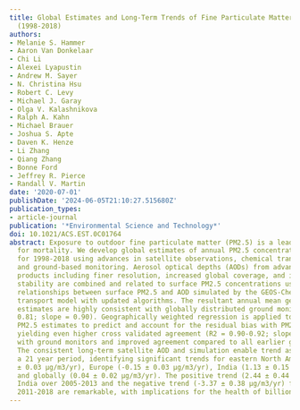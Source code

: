 ```yaml
---
title: Global Estimates and Long-Term Trends of Fine Particulate Matter Concentrations
  (1998-2018)
authors:
- Melanie S. Hammer
- Aaron Van Donkelaar
- Chi Li
- Alexei Lyapustin
- Andrew M. Sayer
- N. Christina Hsu
- Robert C. Levy
- Michael J. Garay
- Olga V. Kalashnikova
- Ralph A. Kahn
- Michael Brauer
- Joshua S. Apte
- Daven K. Henze
- Li Zhang
- Qiang Zhang
- Bonne Ford
- Jeffrey R. Pierce
- Randall V. Martin
date: '2020-07-01'
publishDate: '2024-06-05T21:10:27.515680Z'
publication_types:
- article-journal
publication: '*Environmental Science and Technology*'
doi: 10.1021/ACS.EST.0C01764
abstract: Exposure to outdoor fine particulate matter (PM2.5) is a leading risk factor
  for mortality. We develop global estimates of annual PM2.5 concentrations and trends
  for 1998-2018 using advances in satellite observations, chemical transport modeling,
  and ground-based monitoring. Aerosol optical depths (AODs) from advanced satellite
  products including finer resolution, increased global coverage, and improved long-term
  stability are combined and related to surface PM2.5 concentrations using geophysical
  relationships between surface PM2.5 and AOD simulated by the GEOS-Chem chemical
  transport model with updated algorithms. The resultant annual mean geophysical PM2.5
  estimates are highly consistent with globally distributed ground monitors (R2 =
  0.81; slope = 0.90). Geographically weighted regression is applied to the geophysical
  PM2.5 estimates to predict and account for the residual bias with PM2.5 monitors,
  yielding even higher cross validated agreement (R2 = 0.90-0.92; slope = 0.90-0.97)
  with ground monitors and improved agreement compared to all earlier global estimates.
  The consistent long-term satellite AOD and simulation enable trend assessment over
  a 21 year period, identifying significant trends for eastern North America (-0.28
  ± 0.03 μg/m3/yr), Europe (-0.15 ± 0.03 μg/m3/yr), India (1.13 ± 0.15 μg/m3/yr),
  and globally (0.04 ± 0.02 μg/m3/yr). The positive trend (2.44 ± 0.44 μg/m3/yr) for
  India over 2005-2013 and the negative trend (-3.37 ± 0.38 μg/m3/yr) for China over
  2011-2018 are remarkable, with implications for the health of billions of people.
---
```

